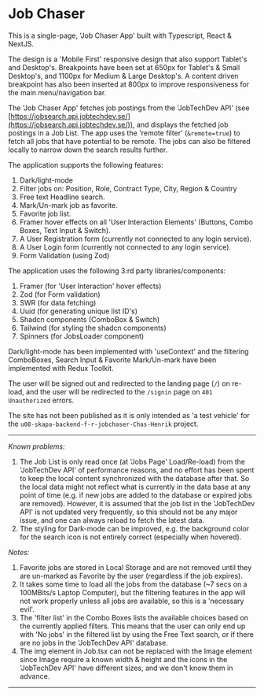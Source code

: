 # Job Chaser

This is a single-page, 'Job Chaser App' built with Typescript, React & NextJS.

The design is a 'Mobile First' responsive design that also support Tablet's and Desktop's. Breakpoints have been set at 650px for Tablet's & Small Desktop's, and 1100px for Medium & Large Desktop's.
A content driven breakpoint has also been inserted at 800px to improve responsiveness for the main menu/navigation bar.

The 'Job Chaser App' fetches job postings from the 'JobTechDev API' (see [https://jobsearch.api.jobtechdev.se/](https://jobsearch.api.jobtechdev.se/)), and displays the fetched job postings in a Job List. The app uses the 'remote filter' (`&remote=true`) to fetch all jobs that have potential to be remote. The jobs can also be filtered locally to narrow down the search results further.
  
  
The application supports the following features:
1. Dark/light-mode
2. Filter jobs on: Position, Role, Contract Type, City, Region & Country
3. Free text Headline search.
4. Mark/Un-mark job as favorite.
5. Favorite job list.
6. Framer hover effects on all 'User Interaction Elements' (Buttons, Combo Boxes, Text Input & Switch).
7. A User Registration form (currently not connected to any login service).
8. A User Login form (currently not connected to any login service).
9. Form Validation (using Zod)
  

The application uses the following 3:rd party libraries/components:
1. Framer (for 'User Interaction' hover effects)
2. Zod (for Form validation)
3. SWR (for data fetching)
4. Uuid (for generating unique list ID's)
5. Shadcn components (ComboBox & Switch)
6. Tailwind (for styling the shadcn components)
7. Spinners (for JobsLoader component)
  
  
Dark/light-mode has been implemented with 'useContext' and the filtering ComboBoxes, Search Input & Favorite Mark/Un-mark have been implemented with Redux Toolkit.

The user will be signed out and redirected to the landing page (`/`) on re-load, and the user will be redirected to the `/signin` page on `401 Unauthorized` errors.

The site has not been published as it is only intended as 'a test vehicle' for the `u08-skapa-backend-f-r-jobchaser-Chas-Henrik` project.

***
*Known problems:*
  
1. The Job List is only read once (at 'Jobs Page' Load/Re-load) from the 'JobTechDev API' of performance reasons, and no effort has been spent to keep the local content synchronized with the database after that. So the local data might not reflect what is currently in the data base at any point of time (e.g. if new jobs are added to the database or expired jobs are removed). However, it is assumed that the job list in the 'JobTechDev API' is not updated very frequently, so this should not be any major issue, and one can always reload to fetch the latest data.
2. The styling for Dark-mode can be improved, e.g. the background color for the search icon is not entirely correct (especially when hovered).

*Notes:*
  
1. Favorite jobs are stored in Local Storage and are not removed until they are un-marked as Favorite by the user (regardless if the job expires).
2. It takes some time to load all the jobs from the database (~7 secs on a 100MBits/s Laptop Computer), but the filtering features in the app will not work properly unless all jobs are available, so this is a 'necessary evil'.
3. The 'filter list' in the Combo Boxes lists the available choices based on the currently applied filters. This means that the user can only end up with 'No jobs' in the filtered list by using the Free Text search, or if there are no jobs in the 'JobTechDev API' database.
4. The img element in Job.tsx can not be replaced with the Image element since Image require a known width & height and the icons in the 'JobTechDev API' have different sizes, and we don't know them in advance.

***
